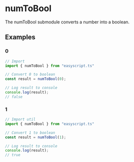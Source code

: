 # numToBool
The numToBool submodule converts a number into a boolean.

## Examples

### 0

```ts
// Import 
import { numToBool } from "easyscript.ts"

// Convert 0 to boolean
const result = numToBool(0);

// Log result to console
console.log(result);
// false
```

### 1

```ts
// Import util
import { numToBool } from "easyscript.ts"

// Convert 1 to boolean
const result = numToBool(1);

// Log result to console
console.log(result);
// true
```